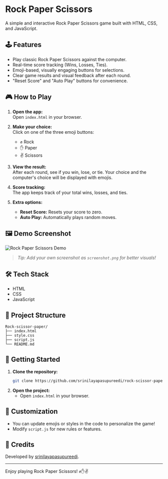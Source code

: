 # Rock Paper Scissors

A simple and interactive Rock Paper Scissors game built with HTML, CSS, and JavaScript.

## 🕹️ Features

- Play classic Rock Paper Scissors against the computer.
- Real-time score tracking (Wins, Losses, Ties).
- Emoji-based, visually engaging buttons for selections.
- Clear game results and visual feedback after each round.
- "Reset Score" and "Auto Play" buttons for convenience.

## 🎮 How to Play

1. **Open the app:**  
   Open `index.html` in your browser.

2. **Make your choice:**  
   Click on one of the three emoji buttons:
   - ✊ Rock
   - ✋ Paper
   - ✌️ Scissors

3. **View the result:**  
   After each round, see if you win, lose, or tie. Your choice and the computer's choice will be displayed with emojis.

4. **Score tracking:**  
   The app keeps track of your total wins, losses, and ties.

5. **Extra options:**
   - **Reset Score:** Resets your score to zero.
   - **Auto Play:** Automatically plays random moves.

## 🖼️ Demo Screenshot

![Rock Paper Scissors Demo](./screenshot.png)
> _Tip: Add your own screenshot as `screenshot.png` for better visuals!_

## 🛠️ Tech Stack

- HTML
- CSS
- JavaScript

## 📂 Project Structure

```
Rock-scissor-paper/
├── index.html
├── style.css
├── script.js
└── README.md
```

## 🚀 Getting Started

1. **Clone the repository:**
   ```bash
   git clone https://github.com/srinilayapasupureedi/rock-scissor-paper.git
   ```
2. **Open the project:**
   - Open `index.html` in your browser.

## 🎨 Customization

- You can update emojis or styles in the code to personalize the game!
- Modify `script.js` for new rules or features.

## 🙌 Credits

Developed by [srinilayapasupureedi](https://github.com/srinilayapasupureedi).

---

Enjoy playing Rock Paper Scissors! ✊✋✌️